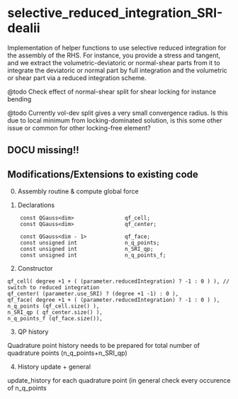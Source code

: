 # selective_reduced_integration_SRI-dealii

Implementation of helper functions to use selective reduced integration for the assembly of the RHS.
For instance, you provide a stress and tangent, and we extract the volumetric-deviatoric or normal-shear parts from it to integrate the deviatoric or normal part by full integration and the volumetric or shear part via a reduced integration scheme.

@todo Check effect of normal-shear split for shear locking for instance bending

@todo Currently vol-dev split gives a very small convergence radius. Is this due to local minimum from locking-dominated solution, is this some other issue or common for other locking-free element?

## DOCU missing!!

## Modifications/Extensions to existing code

0. Assembly routine & compute global force

1. Declarations

```
	const QGauss<dim>                qf_cell;
	const QGauss<dim>                qf_center;

	const QGauss<dim - 1>            qf_face;
	const unsigned int               n_q_points;
	const unsigned int				 n_SRI_qp;
	const unsigned int               n_q_points_f;
```

2. Constructor

```
qf_cell( degree +1 + ( (parameter.reducedIntegration) ? -1 : 0 ) ),	// switch to reduced integration
qf_center( (parameter.use_SRI) ? (degree +1 -1) : 0 ),
qf_face( degree +1 + ( (parameter.reducedIntegration) ? -1 : 0 ) ),
n_q_points (qf_cell.size() ),
n_SRI_qp ( qf_center.size() ),
n_q_points_f (qf_face.size()),
```

3. QP history

Quadrature point history needs to be prepared for total number of quadrature points (n_q_points+n_SRI_qp)


4. History update + general

update_history for each quadrature point (in general check every occurence of n_q_points